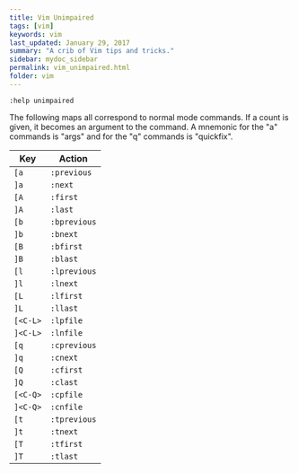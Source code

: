```yaml
---
title: Vim Unimpaired 
tags: [vim]
keywords: vim 
last_updated: January 29, 2017
summary: "A crib of Vim tips and tricks."
sidebar: mydoc_sidebar
permalink: vim_unimpaired.html
folder: vim 
---
```


```
:help unimpaired
```

The following maps all correspond to normal mode commands.  If a count is
given, it becomes an argument to the command.  A mnemonic for the "a" commands is "args" and for the "q" commands is "quickfix".

Key | Action
--- | ------
`[a`     |`:previous`|
`]a`     |`:next`|
`[A`     |`:first`|
`]A`     |`:last`|
`[b`     |`:bprevious`|
`]b`     |`:bnext`|
`[B`     |`:bfirst`|
`]B`     |`:blast`|
`[l`     |`:lprevious`|
`]l`     |`:lnext`|
`[L`     |`:lfirst`|
`]L`     |`:llast`|
`[<C-L>` |`:lpfile`|
`]<C-L>` |`:lnfile`|
`[q`     |`:cprevious`|
`]q`     |`:cnext`|
`[Q`     |`:cfirst`|
`]Q`     |`:clast`|
`[<C-Q>` |`:cpfile`| (Note that <C-Q> only works in a terminal if you disable
`]<C-Q>` |`:cnfile`| flow control: stty -ixon)
`[t`     |`:tprevious`|
`]t`     |`:tnext`|
`[T`     |`:tfirst`|
`]T`     |`:tlast`|


